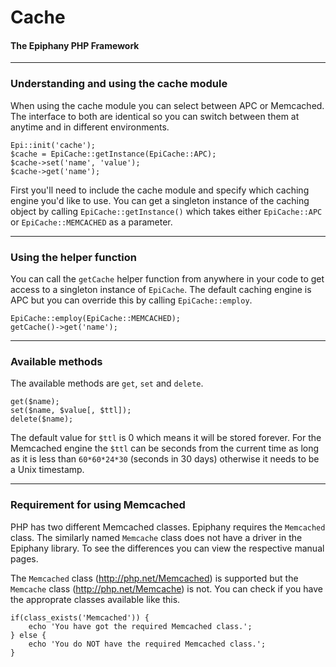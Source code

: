Cache
=======================
#### The Epiphany PHP Framework

----------------------------------------

### Understanding and using the cache module

When using the cache module you can select between APC or Memcached. The interface to both are identical so you can switch between them at anytime and in different environments.

    Epi::init('cache');
    $cache = EpiCache::getInstance(EpiCache::APC);
    $cache->set('name', 'value');
    $cache->get('name');

First you'll need to include the cache module and specify which caching engine you'd like to use. You can get a singleton instance of the caching object by calling `EpiCache::getInstance()` which takes either `EpiCache::APC` or `EpiCache::MEMCACHED` as a parameter.

----------------------------------------

### Using the helper function

You can call the `getCache` helper function from anywhere in your code to get access to a singleton instance of `EpiCache`. The default caching engine is APC but you can override this by calling `EpiCache::employ`.

    EpiCache::employ(EpiCache::MEMCACHED);
    getCache()->get('name');

----------------------------------------

### Available methods

The available methods are `get`, `set` and `delete`.

    get($name);
    set($name, $value[, $ttl]);
    delete($name);

The default value for `$ttl` is 0 which means it will be stored forever. For the Memcached engine the `$ttl` can be seconds from the current time as long as it is less than `60*60*24*30` (seconds in 30 days) otherwise it needs to be a Unix timestamp.



----------------------------------------

### Requirement for using Memcached

PHP has two different Memcached classes. Epiphany requires the `Memcached` class. The similarly named `Memcache` class does not have a driver in the Epiphany library. To see the differences you can view the respective manual pages.

The `Memcached` class (http://php.net/Memcached) is supported but the `Memcache` class (http://php.net/Memcache) is not. You can check if you have the approprate classes available like this.

    if(class_exists('Memcached')) {
        echo 'You have got the required Memcached class.';
    } else {
        echo 'You do NOT have the required Memcached class.';
    }

